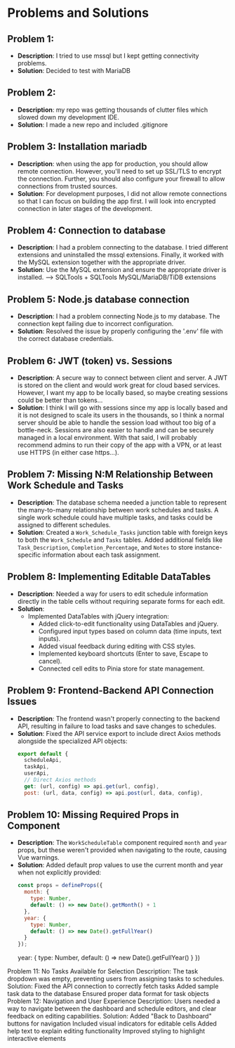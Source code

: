 # Problems and Solutions

## Problem 1:
- **Description**: I tried to use mssql but I kept getting connectivity problems.
- **Solution**: Decided to test with MariaDB

## Problem 2: 
- **Description**: my repo was getting thousands of clutter files which slowed down my development IDE.
- **Solution**: I made a new repo and included .gitignore


## Problem 3: Installation mariadb
- **Description**: when using the app for production, you should allow remote connection. However, you'll need to set up SSL/TLS to encrypt the connection. Further, you should also configure your firewall to allow connections from trusted sources.
- **Solution**: For development purposes, I did not allow remote connections so that I can focus on building the app first. I will look into encrypted connection in later stages of the development.


## Problem 4: Connection to database
- **Description**: I had a problem connecting to the database. I tried different extensions and uninstalled the mssql extensions. Finally, it worked with the MySQL extension together with the appropriate driver.
- **Solution**: Use the MySQL extension and ensure the appropriate driver is installed. --> SQLTools + SQLTools MySQL/MariaDB/TiDB extensions


## Problem 5: Node.js database connection
- **Description**: I had a problem connecting Node.js to my database. The connection kept failing due to incorrect configuration.
- **Solution**: Resolved the issue by properly configuring the '.env' file with the correct database credentials.


## Problem 6: JWT (token) vs. Sessions
- **Description**: A secure way to connect between client and server. A JWT is stored on the client and would work great for cloud based services. However, I want my app to be locally based, so maybe creating sessions could be better than tokens...
- **Solution**: I think I will go with sessions since my app is locally based and it is not designed to scale its users in the thousands, so I think a normal server should be able to handle the session load without too big of a bottle-neck. Sessions are also easier to handle and can be securely managed in a local environment. With that said, I will probably recommend admins to run their copy of the app with a VPN, or at least use HTTPS (in either case https...). 


## Problem 7: Missing N:M Relationship Between Work Schedule and Tasks
- **Description**: The database schema needed a junction table to represent the many-to-many relationship between work schedules and tasks. A single work schedule could have multiple tasks, and tasks could be assigned to different schedules.
- **Solution**: Created a `Work_Schedule_Tasks` junction table with foreign keys to both the `Work_Schedule` and `Tasks` tables. Added additional fields like `Task_Description`, `Completion_Percentage`, and `Notes` to store instance-specific information about each task assignment.

## Problem 8: Implementing Editable DataTables
- **Description**: Needed a way for users to edit schedule information directly in the table cells without requiring separate forms for each edit.
- **Solution**: 
  - Implemented DataTables with jQuery integration:
    - Added click-to-edit functionality using DataTables and jQuery.
    - Configured input types based on column data (time inputs, text inputs).
    - Added visual feedback during editing with CSS styles.
    - Implemented keyboard shortcuts (Enter to save, Escape to cancel).
    - Connected cell edits to Pinia store for state management.

## Problem 9: Frontend-Backend API Connection Issues
- **Description**: The frontend wasn't properly connecting to the backend API, resulting in failure to load tasks and save changes to schedules.
- **Solution**: Fixed the API service export to include direct Axios methods alongside the specialized API objects:
  ```javascript
  export default {
    scheduleApi,
    taskApi,
    userApi,
    // Direct Axios methods
    get: (url, config) => api.get(url, config),
    post: (url, data, config) => api.post(url, data, config),
## Problem 10: Missing Required Props in Component
- **Description**: The `WorkScheduleTable` component required `month` and `year` props, but these weren't provided when navigating to the route, causing Vue warnings.
- **Solution**: Added default prop values to use the current month and year when not explicitly provided:
  ```javascript
  const props = defineProps({
    month: {
      type: Number,
      default: () => new Date().getMonth() + 1
    },
    year: {
      type: Number,
      default: () => new Date().getFullYear()
    }
  });
  ```
  year: {
    type: Number,
    default: () => new Date().getFullYear()
  }
})


Problem 11: No Tasks Available for Selection
Description: The task dropdown was empty, preventing users from assigning tasks to schedules.
Solution:
Fixed the API connection to correctly fetch tasks
Added sample task data to the database
Ensured proper data format for task objects
Problem 12: Navigation and User Experience
Description: Users needed a way to navigate between the dashboard and schedule editors, and clear feedback on editing capabilities.
Solution:
Added "Back to Dashboard" buttons for navigation
Included visual indicators for editable cells
Added help text to explain editing functionality
Improved styling to highlight interactive elements